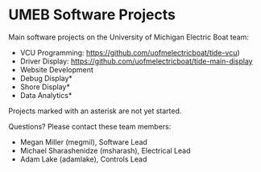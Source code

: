 # UMEB Software Projects

Main software projects on the University of Michigan Electric Boat team:
* VCU Programming: https://github.com/uofmelectricboat/tide-vcu)
* Driver Display: https://github.com/uofmelectricboat/tide-main-display
* Website Development
* Debug Display*
* Shore Display*
* Data Analytics*

Projects marked with an asterisk are not yet started.

Questions? Please contact these team members:
* Megan Miller (megmil), Software Lead
* Michael Sharashenidze (msharash), Electrical Lead
* Adam Lake (adamlake), Controls Lead
